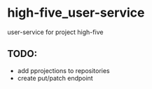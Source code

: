 # high-five_user-service

user-service for project high-five


## TODO:
- add pprojections to repositories
- create put/patch endpoint